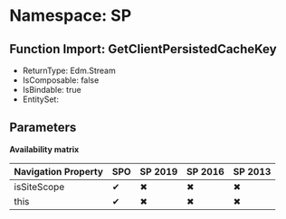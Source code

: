 # Namespace: SP

## Function Import: GetClientPersistedCacheKey

- ReturnType: Edm.Stream
- IsComposable: false
- IsBindable: true
- EntitySet: 

## Parameters

**Availability matrix**

Navigation Property | SPO | SP 2019 | SP 2016 | SP 2013
----------|-----|---------|---------|--------
isSiteScope | ✔ | ✖ | ✖ | ✖
this | ✔ | ✖ | ✖ | ✖
